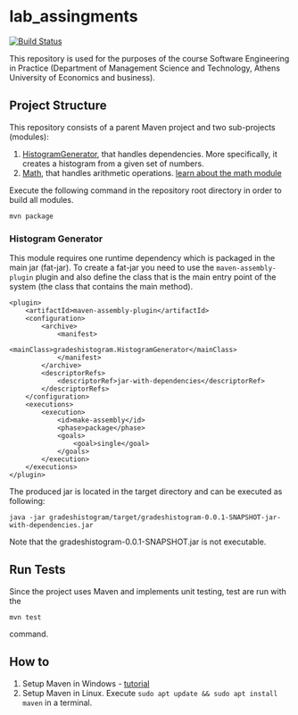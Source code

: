 # lab_assingments

[![Build Status](https://travis-ci.org/artemdou/lab_assingments.svg?branch=development)](https://travis-ci.org/artemdou/lab_assingments)

This repository is used for the purposes of the course Software Engineering in Practice (Department of Management Science and Technology, Athens University of Economics and business).

## Project Structure
This repository consists of a parent Maven project and two sub-projects (modules):

 1. [HistogramGenerator](https://github.com/artemdou/lab_assingments/tree/development/seip2020_practical_assignments/gradeshistogram), that handles dependencies. More specifically, it creates a histogram from a given set of numbers.
 2. [Math](https://github.com/artemdou/lab_assingments/tree/development/seip2020_practical_assignments/math), that handles arithmetic operations. 
[learn about the math module](https://github.com/artemdou/lab_assingments/blob/development/seip2020_practical_assignments/math/README.md)

Execute the following command in the repository root directory in order to build all modules.
```
mvn package
```

### Histogram Generator
This module requires one runtime dependency which is packaged in the main jar (fat-jar). To create a fat-jar you need to use the ```maven-assembly-plugin``` plugin and also define the class that is the main entry point of the system (the class that contains the main method). 
```
<plugin>
	<artifactId>maven-assembly-plugin</artifactId>
	<configuration>
		<archive>
			<manifest>
			  <mainClass>gradeshistogram.HistogramGenerator</mainClass> 
			</manifest>
		</archive>
		<descriptorRefs>
			<descriptorRef>jar-with-dependencies</descriptorRef>
		</descriptorRefs>
	</configuration>
	<executions>
		<execution>
			<id>make-assembly</id>
			<phase>package</phase>
			<goals>
				<goal>single</goal>
			</goals>
		</execution>
	</executions>
</plugin>
```

The produced jar is located in the target directory and can be executed as following:
```
java -jar gradeshistogram/target/gradeshistogram-0.0.1-SNAPSHOT-jar-with-dependencies.jar
```
Note that the gradeshistogram-0.0.1-SNAPSHOT.jar is not executable. 

## Run Tests
Since the project uses Maven and implements unit testing, test are run with the 
```
mvn test
``` 
command.

## How to 
1) Setup Maven in Windows - [tutorial](https://mkyong.com/maven/how-to-install-maven-in-windows/)
2) Setup Maven in Linux. Execute ```sudo apt update && sudo apt install maven``` in a terminal. 

